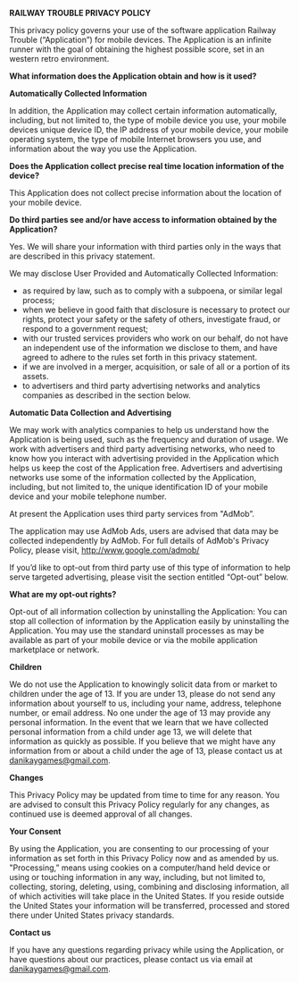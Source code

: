 **RAILWAY TROUBLE PRIVACY POLICY**

This privacy policy governs your use of the software application Railway Trouble (“Application”)
for mobile devices. The Application is an infinite runner with the goal of obtaining the highest possible score, set in an western retro environment.

**What information does the Application obtain and how is it used?**

**Automatically Collected Information**

In addition, the Application may collect certain information automatically, including, but not
limited to, the type of mobile device you use, your mobile devices unique device ID, the IP
address of your mobile device, your mobile operating system, the type of mobile Internet
browsers you use, and information about the way you use the Application.

**Does the Application collect precise real time location information of the device?**

This Application does not collect precise information about the location of your mobile device.

**Do third parties see and/or have access to information obtained by the Application?**

Yes. We will share your information with third parties only in the ways that are described in this
privacy statement.

We may disclose User Provided and Automatically Collected Information:

- as required by law, such as to comply with a subpoena, or similar legal process;
- when we believe in good faith that disclosure is necessary to protect our rights, protect your safety or the safety of others, investigate fraud, or respond to a government request;
- with our trusted services providers who work on our behalf, do not have an independent use of the information we disclose to them, and have agreed to adhere to the rules set forth in this privacy statement.
- if we are involved in a merger, acquisition, or sale of all or a portion of its assets.
- to advertisers and third party advertising networks and analytics companies as described in the section below.

**Automatic Data Collection and Advertising**

We may work with analytics companies to help us understand how the Application is being used, such as the frequency and duration of usage. We work with advertisers and third party advertising networks, who need to know how you interact with advertising provided in the Application which helps us keep the cost of the Application free. Advertisers and advertising networks use some of the information collected by the Application, including, but not limited to, the unique identification ID of your mobile device and your mobile telephone number. 

At present the Application uses third party services from "AdMob”.

The application may use AdMob Ads, users are advised that data may be collected independently by AdMob. For full details of AdMob's Privacy Policy, please visit, http://www.google.com/admob/

If you’d like to opt-out from third party use of this type of information to help serve targeted advertising, please visit the section entitled “Opt-out” below.

**What are my opt-out rights?**

Opt-out of all information collection by uninstalling the Application: You can stop all collection of information by the Application easily by uninstalling the Application. You may use the standard uninstall processes as may be available as part of your mobile device or via the mobile application marketplace or network.

**Children**

We do not use the Application to knowingly solicit data from or market to children under the age of 13. If you are under 13, please do not send any information about yourself to us, including your name, address, telephone number, or email address. No one under the age of 13 may provide any personal information. In the event that we learn that we have collected personal information from a child under age 13, we will delete that information as quickly as possible. If you believe that we might have any information from or about a child under the age of 13, please contact us at danikaygames@gmail.com.

**Changes**

This Privacy Policy may be updated from time to time for any reason. You are advised to consult this Privacy Policy regularly for any changes, as continued use is deemed approval of all changes.

**Your Consent**

By using the Application, you are consenting to our processing of your information as set forth in this Privacy Policy now and as amended by us. "Processing,” means using cookies on a computer/hand held device or using or touching information in any way, including, but not limited to, collecting, storing, deleting, using, combining and disclosing information, all of which activities will take place in the United States. If you reside outside the United States your information will be transferred, processed and stored there under United States privacy standards.

**Contact us**

If you have any questions regarding privacy while using the Application, or have questions about our practices, please contact us via email at danikaygames@gmail.com.
